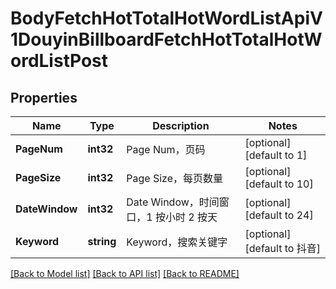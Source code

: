 # BodyFetchHotTotalHotWordListApiV1DouyinBillboardFetchHotTotalHotWordListPost

## Properties

Name | Type | Description | Notes
------------ | ------------- | ------------- | -------------
**PageNum** | **int32** | Page Num，页码 | [optional] [default to 1]
**PageSize** | **int32** | Page Size，每页数量 | [optional] [default to 10]
**DateWindow** | **int32** | Date Window，时间窗口，1 按小时 2 按天 | [optional] [default to 24]
**Keyword** | **string** | Keyword，搜索关键字 | [optional] [default to 抖音]

[[Back to Model list]](../README.md#documentation-for-models) [[Back to API list]](../README.md#documentation-for-api-endpoints) [[Back to README]](../README.md)


